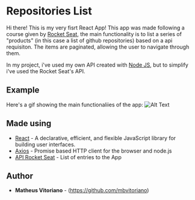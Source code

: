 # Repositories List

Hi there!
This is my very fisrt React App!
This app was made following a course given by [Rocket Seat](https://rocketseat.com.br/), the main functionality is to list a series of "products" (in this case a list of github repositories) based on a api requisiton.
 The items are paginated, allowing the user to navigate through them.
 
 In my project, i've used my own API created with [Node JS](https://github.com/nodejs/node), but to simplify i've used the Rocket Seat's API.
  


## Example

Here's a gif showing the main functionaliies of the app:
![Alt Text](example.gif)


## Made using

* [React](https://github.com/facebook/react) - A declarative, efficient, and flexible JavaScript library for building user interfaces.
* [Axios](https://github.com/axios/axios) - Promise based HTTP client for the browser and node.js
* [API Rocket Seat](http://rocketseat-node.herokuapp.com/api/products) - List of entries to the App

## Author

* **Matheus Vitoriano** - (https://github.com/mbvitoriano)


